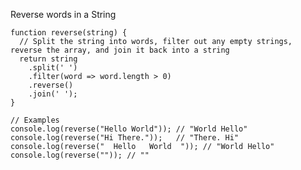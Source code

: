 Reverse words in a String

    function reverse(string) {
      // Split the string into words, filter out any empty strings, reverse the array, and join it back into a string
      return string
        .split(' ')
        .filter(word => word.length > 0)
        .reverse()
        .join(' ');
    }
    
    // Examples
    console.log(reverse("Hello World")); // "World Hello"
    console.log(reverse("Hi There."));   // "There. Hi"
    console.log(reverse("  Hello   World  ")); // "World Hello"
    console.log(reverse("")); // ""
